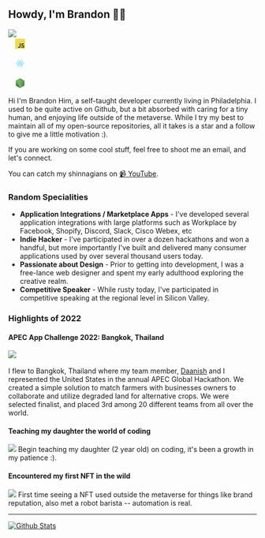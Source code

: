 ## Howdy, I'm Brandon 👋🏼
<image src="https://user-images.githubusercontent.com/6020066/124784929-69111800-df14-11eb-9765-173acd1b5b88.png" width="200"/>

<code>
  <img height="20" src="https://raw.githubusercontent.com/github/explore/80688e429a7d4ef2fca1e82350fe8e3517d3494d/topics/javascript/javascript.png">
</code>
<code>
  <img height="20" src="https://raw.githubusercontent.com/github/explore/80688e429a7d4ef2fca1e82350fe8e3517d3494d/topics/react/react.png">
</code>
<code>
  <img height="20" src="https://raw.githubusercontent.com/github/explore/80688e429a7d4ef2fca1e82350fe8e3517d3494d/topics/nodejs/nodejs.png">
</code> 

Hi I'm Brandon Him, a self-taught developer currently living in Philadelphia. I used to be quite active on Github, but a bit absorbed with caring for a tiny human, and enjoying life outside of the metaverse. While I try my best to maintain all of my open-source repositories, all it takes is a star and a follow to give me a little motivation :).

If you are working on some cool stuff, feel free to shoot me an email, and let's connect.

You can catch my shinnagians on [📹 YouTube](https://www.youtube.com/channel/UCludBg4ol9VgvHzHe-yRUXw).

### Random Specialities
- **Application Integrations / Marketplace Apps** - I've developed several application integrations with large platforms such as Workplace by Facebook, Shopify, Discord, Slack, Cisco Webex, etc
- **Indie Hacker** - I've participated in over a dozen hackathons and won a handful, but more importantly I've built and delivered many consumer applications used by over several thousand users today.
- **Passionate about Design** - Prior to getting into development, I was a free-lance web designer and spent my early adulthood exploring the creative realm.
- **Competitive Speaker** - While rusty today, I've participated in competitive speaking at the regional level in Silicon Valley.

### Highlights of 2022
#### APEC App Challenge 2022: Bangkok, Thailand
<img height="200" src="https://media-exp1.licdn.com/dms/image/C5622AQGmStURE4JhiA/feedshare-shrink_800/0/1653409671388?e=1658966400&v=beta&t=tZgydQizA1ip2YSTqrx10vdYKrnVKP-UwO2kXTclZ78"/>

I flew to Bangkok, Thailand where my team member, [Daanish](https://www.linkedin.com/in/daanishhusain/) and I represented the United States in the annual APEC Global Hackathon. We created a simple solution to match farmers with businesses owners to collaborate and utilize degraded land for alternative crops. We were selected finalist, and placed 3rd among 20 different teams from all over the world.

#### Teaching my daughter the world of coding
<img height="200" src="https://user-images.githubusercontent.com/6020066/175097378-28753eb6-6b14-4bb2-93e2-0cfcedb7d4e9.jpeg"/>
Begin teaching my daughter (2 year old) on coding, it's been a growth in my patience :).


#### Encountered my first NFT in the wild
<img height="200" src="https://user-images.githubusercontent.com/6020066/175097177-03328dc9-d010-4167-b2d2-4d56c70aba64.jpeg"/>
First time seeing a NFT used outside the metaverse for things like brand reputation, also met a robot barista -- automation is real.

---
[![Github Stats](https://github-readme-stats.vercel.app/api?username=brh55&theme=dark)](https://github.com/brh55)

